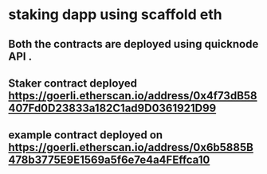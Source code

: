 # staking dapp using scaffold eth 
## Both the contracts are deployed using quicknode API .
## Staker contract deployed  https://goerli.etherscan.io/address/0x4f73dB58407Fd0D23833a182C1ad9D0361921D99
## example contract deployed on https://goerli.etherscan.io/address/0x6b5885B478b3775E9E1569a5f6e7e4a4FEffca10
